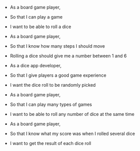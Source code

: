 * As a board game player,
* So that I can play a game
* I want to be able to roll a dice

* As a board game player,
* So that I know how many steps I should move
* Rolling a dice should give me a number between 1 and 6

* As a dice app developer,
* So that I give players a good game experience
* I want the dice roll to be randomly picked

* As a board game player,
* So that I can play many types of games
* I want to be able to roll any number of dice at the same time

* As a board game player,
* So that I know what my score was when I rolled several dice
* I want to get the result of each dice roll